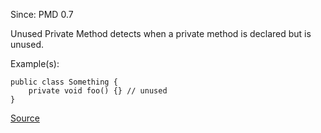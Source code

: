 Since: PMD 0.7

Unused Private Method detects when a private method is declared but is unused.

Example(s):
```
public class Something {
	private void foo() {} // unused
}
```

[Source](https://pmd.github.io/pmd-5.6.1/pmd-java/rules/java/unusedcode.html#UnusedPrivateMethod)
